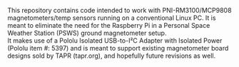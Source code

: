 This repository contains code intended to work with PNI-RM3100/MCP9808 magnetometers/temp sensors running on a conventional Linux PC.  It is meant to eliminate the need for the Raspberry Pi in a Personal Space Weather Station (PSWS) ground magnetometer setup.  
It makes use of a Pololu Isolated USB-to-I²C Adapter with Isolated Power (Pololu item #: 5397) and is meant to support existing magnetometer board designs sold by TAPR (tapr.org), and hopefully future revisions as well.
